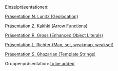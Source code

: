 Einzelpräsentationen:

[Präsentation N. Lunitz (Geolocation)](https://htmlpreview.github.io/?https://github.com/sevang/gruppe5/blob/master/einzelpr/lunitz_n/Geolocation_Lunitz.html)

[Präsentation Z. Kakhki (Arrow Functions)](https://htmlpreview.github.io/?https://github.com/sevang/gruppe5/blob/master/einzelpr/kakhki_z/Finalversion.html)

[Präsentation R. Gross (Enhanced Object Literals)](https://htmlpreview.github.io/?https://github.com/sevang/gruppe5/blob/master/einzelpr/gross_r/index.html)

[Präsentation L. Richter (Map, set, weakmap, weakset)](https://htmlpreview.github.io/?https://github.com/sevang/gruppe5/blob/master/einzelpr/richter_l/slides-deck.html)

[Präsentation S. Ghazarian (Template Strings)](https://htmlpreview.github.io/?https://github.com/sevang/gruppe5/blob/master/einzelpr/ghazarian_s/index.html)

Gruppenpräsentation:
[to be added](https://github.com/sevang/gruppe5/)